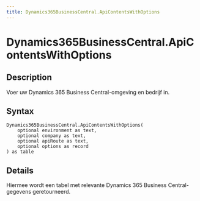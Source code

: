 ```yaml
---
title: Dynamics365BusinessCentral.ApiContentsWithOptions
---
```


# Dynamics365BusinessCentral.ApiContentsWithOptions


## Description

Voer uw Dynamics 365 Business Central-omgeving en bedrijf in.


## Syntax

```powerquery
Dynamics365BusinessCentral.ApiContentsWithOptions(
    optional environment as text,
    optional company as text,
    optional apiRoute as text,
    optional options as record
) as table
```


## Details

Hiermee wordt een tabel met relevante Dynamics 365 Business Central-gegevens geretourneerd. 



